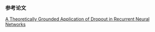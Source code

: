 ### 参考论文
[A Theoretically Grounded Application of Dropout in Recurrent Neural Networks](https://arxiv.org/pdf/1512.05287.pdf)
